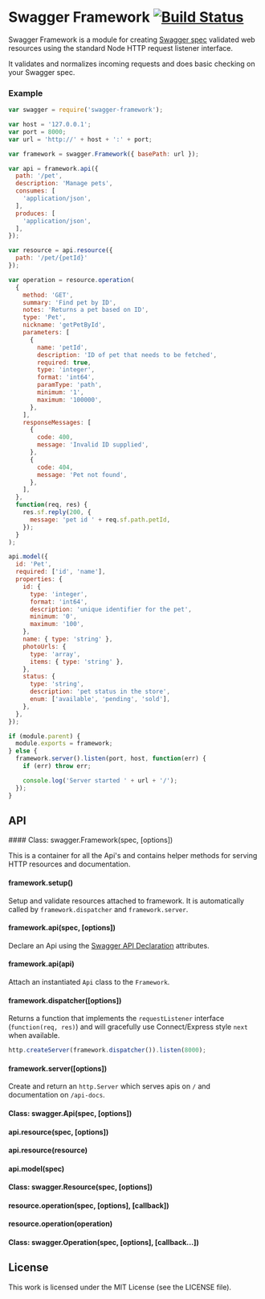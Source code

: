 # Swagger Framework [![Build Status](https://travis-ci.org/silas/swagger-framework.png?branch=master)](https://travis-ci.org/silas/swagger-framework)

Swagger Framework is a module for creating [Swagger spec][spec] validated web
resources using the standard Node HTTP request listener interface.

It validates and normalizes incoming requests and does basic checking on your
Swagger spec.

### Example

``` javascript
var swagger = require('swagger-framework');

var host = '127.0.0.1';
var port = 8000;
var url = 'http://' + host + ':' + port;

var framework = swagger.Framework({ basePath: url });

var api = framework.api({
  path: '/pet',
  description: 'Manage pets',
  consumes: [
    'application/json',
  ],
  produces: [
    'application/json',
  ],
});

var resource = api.resource({
  path: '/pet/{petId}'
});

var operation = resource.operation(
  {
    method: 'GET',
    summary: 'Find pet by ID',
    notes: 'Returns a pet based on ID',
    type: 'Pet',
    nickname: 'getPetById',
    parameters: [
      {
        name: 'petId',
        description: 'ID of pet that needs to be fetched',
        required: true,
        type: 'integer',
        format: 'int64',
        paramType: 'path',
        minimum: '1',
        maximum: '100000',
      },
    ],
    responseMessages: [
      {
        code: 400,
        message: 'Invalid ID supplied',
      },
      {
        code: 404,
        message: 'Pet not found',
      },
    ],
  },
  function(req, res) {
    res.sf.reply(200, {
      message: 'pet id ' + req.sf.path.petId,
    });
  }
);

api.model({
  id: 'Pet',
  required: ['id', 'name'],
  properties: {
    id: {
      type: 'integer',
      format: 'int64',
      description: 'unique identifier for the pet',
      minimum: '0',
      maximum: '100',
    },
    name: { type: 'string' },
    photoUrls: {
      type: 'array',
      items: { type: 'string' },
    },
    status: {
      type: 'string',
      description: 'pet status in the store',
      enum: ['available', 'pending', 'sold'],
    },
  },
});

if (module.parent) {
  module.exports = framework;
} else {
  framework.server().listen(port, host, function(err) {
    if (err) throw err;

    console.log('Server started ' + url + '/');
  });
}
```

## API

<a name="framework"/>#### Class: swagger.Framework(spec, [options])

This is a container for all the Api's and contains helper methods for serving HTTP resources and documentation.

#### framework.setup()

Setup and validate resources attached to framework. It is automatically called by `framework.dispatcher` and `framework.server`.

#### framework.api(spec, [options])

Declare an Api using the [Swagger API Declaration](https://github.com/wordnik/swagger-spec/blob/master/versions/1.2.md#52-api-declaration) attributes.

#### framework.api(api)

Attach an instantiated `Api` class to the `Framework`.

#### framework.dispatcher([options])

Returns a function that implements the `requestListener` interface (`function(req, res)`) and will gracefully use Connect/Express style `next` when available.

``` javascript
http.createServer(framework.dispatcher()).listen(8000);
```

#### framework.server([options])

Create and return an `http.Server` which serves apis on `/` and documentation on `/api-docs`.

#### Class: swagger.Api(spec, [options])

#### api.resource(spec, [options])

#### api.resource(resource)

#### api.model(spec)

#### Class: swagger.Resource(spec, [options])

#### resource.operation(spec, [options], [callback])

#### resource.operation(operation)

#### Class: swagger.Operation(spec, [options], [callback...])

## License

This work is licensed under the MIT License (see the LICENSE file).

[spec]: https://github.com/wordnik/swagger-spec/blob/master/versions/1.2.md#readme

